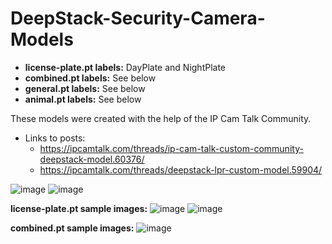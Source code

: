 # DeepStack-Security-Camera-Models

- **license-plate.pt labels:**
  DayPlate and NightPlate
- **combined.pt labels:**
See below
- **general.pt labels:**
See below
- **animal.pt labels:**
See below

These models were created with the help of the IP Cam Talk Community. 
- Links to posts: 
  - https://ipcamtalk.com/threads/ip-cam-talk-custom-community-deepstack-model.60376/
  - https://ipcamtalk.com/threads/deepstack-lpr-custom-model.59904/

![image](https://user-images.githubusercontent.com/36526272/146625804-3b2bcc22-2d92-4528-809c-265ac8365097.png)
![image](https://user-images.githubusercontent.com/36526272/146621482-3f4c27bf-51de-4b46-97ff-bf1b9f5c5e53.png)

**license-plate.pt sample images:**
![image](https://user-images.githubusercontent.com/36526272/146625657-0fdc015e-d22e-4828-abd9-17eade39fde0.png)
![image](https://user-images.githubusercontent.com/36526272/146625686-8167cec9-bd32-45dc-aaf8-506111d9ab08.png)

**combined.pt sample images:**
![image](https://user-images.githubusercontent.com/36526272/146829344-81bdccba-1074-4f4f-b136-40ca4be2de64.png)
